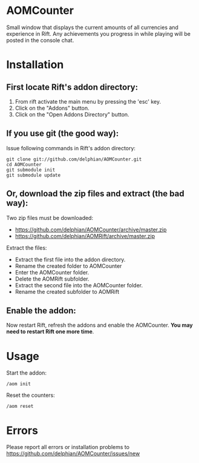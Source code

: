AOMCounter
==========

Small window that displays the current amounts of all currencies and experience in Rift. 
Any achievements you progress in while playing will be posted in the console chat.


Installation
==========

First locate Rift's addon directory:
-----

1. From rift activate the main menu by pressing the 'esc' key.
2. Click on the "Addons" button.
3. Click on the "Open Addons Directory" button.

If you use git (the good way):
-----

Issue following commands in Rift's addon directory:

    git clone git://github.com/delphian/AOMCounter.git
    cd AOMCounter
    git submodule init
    git submodule update

Or, download the zip files and extract (the bad way):
-----

Two zip files must be downloaded:
- https://github.com/delphian/AOMCounter/archive/master.zip
- https://github.com/delphian/AOMRift/archive/master.zip

Extract the files:
- Extract the first file into the addon directory. 
- Rename the created folder to AOMCounter
- Enter the AOMCounter folder.
- Delete the AOMRift subfolder.
- Extract the second file into the AOMCounter folder.
- Rename the created subfolder to AOMRift

Enable the addon:
-----

Now restart Rift, refresh the addons and enable the AOMCounter. __You may need to restart
Rift one more time__.

Usage
=====

Start the addon:

    /aom init

Reset the counters:

    /aom reset

Errors
=====

Please report all errors or installation problems to
https://github.com/delphian/AOMCounter/issues/new
